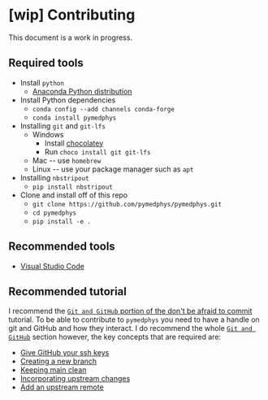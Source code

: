 <!-- DO NOT EDIT THIS FILE! -->
<!-- This file has been autogenerated by `pymedphys dev propagate` -->
<!-- Please instead edit the file found at: -->
<!--     CONTRIBUTING.md -->
<!-- and then run `pymedphys dev propagate --copies` -->

# [wip] Contributing

This document is a work in progress.

## Required tools

* Install `python`
  * [Anaconda Python distribution](https://www.anaconda.com/download/)
* Install Python dependencies
  * `conda config --add channels conda-forge`
  * `conda install pymedphys`
* Installing `git` and `git-lfs`
  * Windows
    * Install [chocolatey](https://chocolatey.org/install)
    * Run `choco install git git-lfs`
  * Mac -- use `homebrew`
  * Linux -- use your package manager such as `apt`
* Installing `nbstripout`
  * `pip install nbstripout`
* Clone and install off of this repo
  * `git clone https://github.com/pymedphys/pymedphys.git`
  * `cd pymedphys`
  *  `pip install -e .`

## Recommended tools

* [Visual Studio Code](https://code.visualstudio.com/)

## Recommended tutorial

I recommend the [`Git and GitHub` portion of the  don't be afraid to commit](https://dont-be-afraid-to-commit.readthedocs.io/en/latest/git/index.html) tutorial.
To be able to contribute to `pymedphys` you need to have a handle on git and GitHub and how they interact.
I do recommend the whole [`Git and GitHub`](https://dont-be-afraid-to-commit.readthedocs.io/en/latest/git/index.html) section however, the key concepts that are required are:
* [Give GitHub your ssh keys](https://dont-be-afraid-to-commit.readthedocs.io/en/latest/git/commandlinegit.html#give-github-your-public-keys)
* [Creating a new branch](https://dont-be-afraid-to-commit.readthedocs.io/en/latest/git/commandlinegit.html#create-a-new-branch)
* [Keeping main clean](https://dont-be-afraid-to-commit.readthedocs.io/en/latest/git/commandlinegit.html#send-me-a-pull-request)
* [Incorporating upstream changes](https://dont-be-afraid-to-commit.readthedocs.io/en/latest/git/commandlinegit.html#incorporate-upstream-changes)
* [Add an upstream remote](https://dont-be-afraid-to-commit.readthedocs.io/en/latest/git/remotes.html#add-a-remote)
